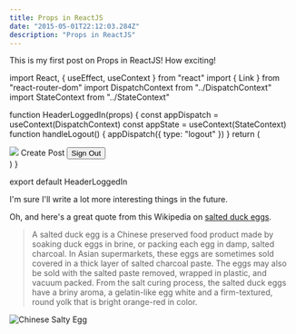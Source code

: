 ```yaml
---
title: Props in ReactJS
date: "2015-05-01T22:12:03.284Z"
description: "Props in ReactJS"
---
```


This is my first post on Props in ReactJS! How exciting!

import React, { useEffect, useContext } from "react"
import { Link } from "react-router-dom"
import DispatchContext from "../DispatchContext"
import StateContext from "../StateContext"

function HeaderLoggedIn(props) {
const appDispatch = useContext(DispatchContext)
const appState = useContext(StateContext)
function handleLogout() {
appDispatch({ type: "logout" })
}
return (
<div className="flex-row my-3 my-md-0">
<a href="#" className="text-white mr-2 header-search-icon">
<i className="fas fa-search"></i>
</a>
<span className="mr-2 header-chat-icon text-white">
<i className="fas fa-comment"></i>
<span className="chat-count-badge text-white"> </span>
</span>
<Link to={`/profile/${appState.user.username}`} className="mr-2">
<img className="small-header-avatar" src={appState.user.avatar} />
</Link>
<Link className="btn btn-sm btn-success mr-2" to="/create-post">
Create Post
</Link>
<button onClick={handleLogout} className="btn btn-sm btn-secondary">
Sign Out
</button>
</div>
)
}

export default HeaderLoggedIn

I'm sure I'll write a lot more interesting things in the future.

Oh, and here's a great quote from this Wikipedia on
[salted duck eggs](https://en.wikipedia.org/wiki/Salted_duck_egg).

> A salted duck egg is a Chinese preserved food product made by soaking duck
> eggs in brine, or packing each egg in damp, salted charcoal. In Asian
> supermarkets, these eggs are sometimes sold covered in a thick layer of salted
> charcoal paste. The eggs may also be sold with the salted paste removed,
> wrapped in plastic, and vacuum packed. From the salt curing process, the
> salted duck eggs have a briny aroma, a gelatin-like egg white and a
> firm-textured, round yolk that is bright orange-red in color.

![Chinese Salty Egg](./salty_egg.jpg)
